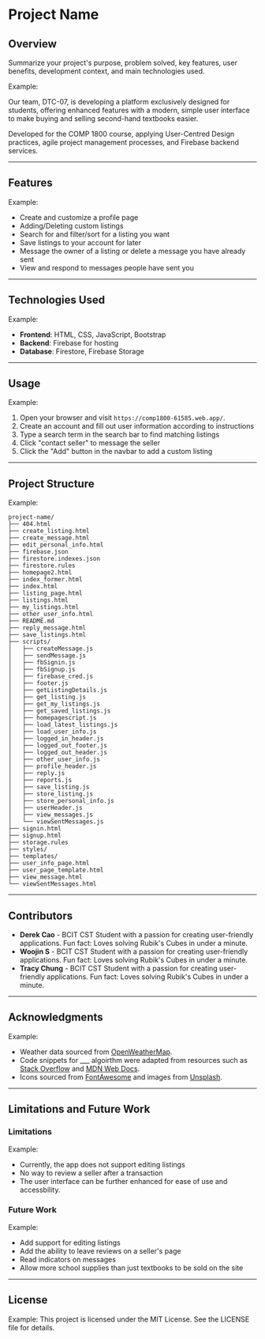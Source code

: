 
# Project Name

## Overview
Summarize your project's purpose, problem solved, key features, user benefits, development context, and main technologies used.

Example:

Our team, DTC-07, is developing a platform exclusively designed for students, offering enhanced features with a modern, simple user interface to make buying and selling second-hand textbooks easier.

Developed for the COMP 1800 course, applying User-Centred Design practices, agile project management processes, and Firebase backend services.

---

## Features

Example:
- Create and customize a profile page
- Adding/Deleting custom listings
- Search for and filter/sort for a listing you want
- Save listings to your account for later
- Message the owner of a listing or delete a message you have already sent
- View and respond to messages people have sent you

---

## Technologies Used

Example:
- **Frontend**: HTML, CSS, JavaScript, Bootstrap
- **Backend**: Firebase for hosting
- **Database**: Firestore, Firebase Storage

---

## Usage

Example:
1. Open your browser and visit `https://comp1800-61585.web.app/`.
2. Create an account and fill out user information according to instructions
3. Type a search term in the search bar to find matching listings
4. Click "contact seller" to message the seller
5. Click the "Add" button in the navbar to add a custom listing

---

## Project Structure

Example:
```
project-name/
├── 404.html
├── create_listing.html
├── create_message.html
├── edit_personal_info.html
├── firebase.json
├── firestore.indexes.json
├── firestore.rules
├── homepage2.html
├── index_former.html
├── index.html
├── listing_page.html
├── listings.html
├── my_listings.html
├── other_user_info.html
├── README.md
├── reply_message.html
├── save_listings.html
├── scripts/
│   ├── createMessage.js
│   ├── sendMessage.js
│   ├── fbSignin.js
│   ├── fbSignup.js
│   ├── firebase_cred.js
│   ├── footer.js
│   ├── getListingDetails.js
│   ├── get_listing.js
│   ├── get_my_listings.js
│   ├── get_saved_listings.js
│   ├── homepagescript.js
│   ├── load_latest_listings.js
│   ├── load_user_info.js
│   ├── logged_in_header.js
│   ├── logged_out_footer.js
│   ├── logged_out_header.js
│   ├── other_user_info.js
│   ├── profile_header.js
│   ├── reply.js
│   ├── reports.js
│   ├── save_listing.js
│   ├── store_listing.js
│   ├── store_personal_info.js
│   ├── userHeader.js
│   ├── view_messages.js
│   └── viewSentMessages.js
├── signin.html
├── signup.html
├── storage.rules
├── styles/
├── templates/
├── user_info_page.html
├── user_page_template.html
├── view_message.html
└── viewSentMessages.html
```

---

## Contributors
- **Derek Cao** - BCIT CST Student with a passion for creating user-friendly applications. Fun fact: Loves solving Rubik's Cubes in under a minute.
- **Woojin S** - BCIT CST Student with a passion for creating user-friendly applications. Fun fact: Loves solving Rubik's Cubes in under a minute.
- **Tracy Chung** - BCIT CST Student with a passion for creating user-friendly applications. Fun fact: Loves solving Rubik's Cubes in under a minute.

---

## Acknowledgments

Example:
- Weather data sourced from [OpenWeatherMap](https://openweathermap.org/).
- Code snippets for ___ algoirthm were adapted from resources such as [Stack Overflow](https://stackoverflow.com/) and [MDN Web Docs](https://developer.mozilla.org/).
- Icons sourced from [FontAwesome](https://fontawesome.com/) and images from [Unsplash](https://unsplash.com/).

---

## Limitations and Future Work
### Limitations

Example:
- Currently, the app does not support editing listings
- No way to review a seller after a transaction
- The user interface can be further enhanced for ease of use and accessbility.

### Future Work

Example: 
- Add support for editing listings
- Add the ability to leave reviews on a seller's page
- Read indicators on messages
- Allow more school supplies than just textbooks to be sold on the site

---

## License

Example:
This project is licensed under the MIT License. See the LICENSE file for details.
